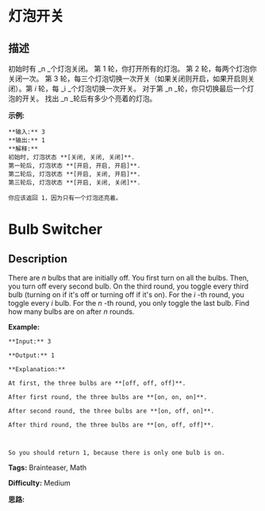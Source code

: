 # 灯泡开关

## 描述

初始时有  _n  _个灯泡关闭。 第 1 轮，你打开所有的灯泡。 第 2 轮，每两个灯泡你关闭一次。 第 3 轮，每三个灯泡切换一次开关（如果关闭则开启，如果开启则关闭）。第  _i_ 轮，每  _i  _个灯泡切换一次开关。 对于第  _n  _轮，你只切换最后一个灯泡的开关。 找出  _n  _轮后有多少个亮着的灯泡。

**示例:**

    
    
    **输入:** 3
    **输出:** 1 
    **解释:** 
    初始时, 灯泡状态 **[关闭, 关闭, 关闭]**.
    第一轮后, 灯泡状态 **[开启, 开启, 开启]**.
    第二轮后, 灯泡状态 **[开启, 关闭, 开启]**.
    第三轮后, 灯泡状态 **[开启, 关闭, 关闭]**. 
    
    你应该返回 1，因为只有一个灯泡还亮着。
    



# Bulb Switcher

## Description



There are _n_ bulbs that are initially off. You first turn on all the bulbs. Then, you turn off every second bulb. On the third round, you toggle every third bulb (turning on if it's off or turning off if it's on). For the _i_ -th round, you toggle every _i_ bulb. For the _n_ -th round, you only toggle the last bulb. Find how many bulbs are on after _n_ rounds.

**Example:**

    
    
    **Input:** 3
    **Output:** 1 
    **Explanation:** 
    At first, the three bulbs are **[off, off, off]**.
    After first round, the three bulbs are **[on, on, on]**.
    After second round, the three bulbs are **[on, off, on]**.
    After third round, the three bulbs are **[on, off, off]**. 
    
    So you should return 1, because there is only one bulb is on.
    


**Tags:** Brainteaser, Math

**Difficulty:** Medium

**思路:**

